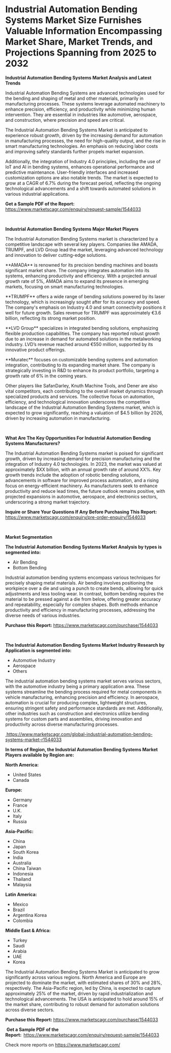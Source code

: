 <p><h1>Industrial Automation Bending Systems Market Size Furnishes Valuable Information Encompassing Market Share, Market Trends, and Projections Spanning from 2025 to 2032</h1></p><p><strong>Industrial Automation Bending Systems Market Analysis and Latest Trends</strong></p>
<p><p>Industrial Automation Bending Systems are advanced technologies used for the bending and shaping of metal and other materials, primarily in manufacturing processes. These systems leverage automated machinery to enhance precision, efficiency, and productivity while minimizing human intervention. They are essential in industries like automotive, aerospace, and construction, where precision and speed are critical.</p><p>The Industrial Automation Bending Systems Market is anticipated to experience robust growth, driven by the increasing demand for automation in manufacturing processes, the need for high-quality output, and the rise in smart manufacturing technologies. An emphasis on reducing labor costs and improving safety standards further propels market expansion. </p><p>Additionally, the integration of Industry 4.0 principles, including the use of IoT and AI in bending systems, enhances operational performance and predictive maintenance. User-friendly interfaces and increased customization options are also notable trends. The market is expected to grow at a CAGR of 6.7% during the forecast period, reflecting the ongoing technological advancements and a shift towards automated solutions in various industrial applications.</p></p>
<p><strong>Get a Sample PDF of the Report:&nbsp;</strong> <a href="https://www.marketscagr.com/enquiry/request-sample/1544033?utm_campaign=2383&utm_medium=2&utm_source=Github&utm_content=ia&utm_term=11042025&utm_id=industrial-automation-bending-systems">https://www.marketscagr.com/enquiry/request-sample/1544033</a></p>
<p>&nbsp;</p>
<p><strong>Industrial Automation Bending Systems Major Market Players</strong></p>
<p><p>The Industrial Automation Bending Systems market is characterized by a competitive landscape with several key players. Companies like AMADA, TRUMPF, and LVD Group lead the market, leveraging advanced technology and innovation to deliver cutting-edge solutions.</p><p>**AMADA** is renowned for its precision bending machines and boasts significant market share. The company integrates automation into its systems, enhancing productivity and efficiency. With a projected annual growth rate of 5%, AMADA aims to expand its presence in emerging markets, focusing on smart manufacturing technologies.</p><p>**TRUMPF** offers a wide range of bending solutions powered by its laser technology, which is increasingly sought after for its accuracy and speed. The company's emphasis on Industry 4.0 and smart connectivity positions it well for future growth. Sales revenue for TRUMPF was approximately €3.6 billion, reflecting its strong market position.</p><p>**LVD Group** specializes in integrated bending solutions, emphasizing flexible production capabilities. The company has reported robust growth due to an increase in demand for automated solutions in the metalworking industry. LVD’s revenue reached around €550 million, supported by its innovative product offerings.</p><p>**Muratec** focuses on customizable bending systems and automation integration, contributing to its expanding market share. The company is strategically investing in R&D to enhance its product portfolio, targeting a growth rate of 6% in the coming years.</p><p>Other players like SafanDarley, Knuth Machine Tools, and Dener are also vital competitors, each contributing to the overall market dynamics through specialized products and services. The collective focus on automation, efficiency, and technological innovation underscores the competitive landscape of the Industrial Automation Bending Systems market, which is expected to grow significantly, reaching a valuation of $4.5 billion by 2026, driven by increasing automation in manufacturing.</p></p>
<p>&nbsp;</p>
<p><strong>What Are The Key Opportunities For Industrial Automation Bending Systems Manufacturers?</strong></p>
<p><p>The Industrial Automation Bending Systems market is poised for significant growth, driven by increasing demand for precision manufacturing and the integration of Industry 4.0 technologies. In 2023, the market was valued at approximately $XX billion, with an annual growth rate of around XX%. Key growth trends include the adoption of robotic bending solutions, advancements in software for improved process automation, and a rising focus on energy-efficient machinery. As manufacturers seek to enhance productivity and reduce lead times, the future outlook remains positive, with projected expansions in automotive, aerospace, and electronics sectors, underscoring a strong market trajectory.</p></p>
<p><strong>Inquire or Share Your Questions If Any Before Purchasing This Report:</strong> <a href="https://www.marketscagr.com/enquiry/pre-order-enquiry/1544033?utm_campaign=2383&utm_medium=2&utm_source=Github&utm_content=ia&utm_term=11042025&utm_id=industrial-automation-bending-systems">https://www.marketscagr.com/enquiry/pre-order-enquiry/1544033</a></p>
<p>&nbsp;</p>
<p><strong>Market Segmentation</strong></p>
<p><strong>The Industrial Automation Bending Systems Market Analysis by types is segmented into:</strong></p>
<p><ul><li>Air Bending</li><li>Bottom Bending</li></ul></p>
<p><p>Industrial automation bending systems encompass various techniques for precisely shaping metal materials. Air bending involves positioning the workpiece over a die and using a punch to create bends, allowing for quick adjustments and less tooling wear. In contrast, bottom bending requires the material to be pressed against a die from below, offering greater accuracy and repeatability, especially for complex shapes. Both methods enhance productivity and efficiency in manufacturing processes, addressing the diverse needs of various industries.</p></p>
<p><strong>Purchase this Report:&nbsp;</strong><a href="https://www.marketscagr.com/purchase/1544033?utm_campaign=2383&utm_medium=2&utm_source=Github&utm_content=ia&utm_term=11042025&utm_id=industrial-automation-bending-systems">https://www.marketscagr.com/purchase/1544033</a></p>
<p>&nbsp;</p>
<p><strong>The Industrial Automation Bending Systems Market Industry Research by Application is segmented into:</strong></p>
<p><ul><li>Automotive Industry</li><li>Aerospace</li><li>Others</li></ul></p>
<p><p>The industrial automation bending systems market serves various sectors, with the automotive industry being a primary application area. These systems streamline the bending process required for metal components in vehicle manufacturing, enhancing precision and efficiency. In aerospace, automation is crucial for producing complex, lightweight structures, ensuring stringent safety and performance standards are met. Additionally, other industries such as construction and electronics utilize bending systems for custom parts and assemblies, driving innovation and productivity across diverse manufacturing processes.</p></p>
<p><a href="https://www.marketscagr.com/global-industrial-automation-bending-systems-market-r1544033?utm_campaign=2383&utm_medium=2&utm_source=Github&utm_content=ia&utm_term=11042025&utm_id=industrial-automation-bending-systems">&nbsp;https://www.marketscagr.com/global-industrial-automation-bending-systems-market-r1544033</a></p>
<p><strong>In terms of Region, the Industrial Automation Bending Systems Market Players available by Region are:</strong></p>
<p>
    <p> <strong> North America: </strong>
        <ul>
            <li>United States</li>
            <li>Canada</li>
        </ul>
        </p> 
    <p> <strong> Europe: </strong>
        <ul>
            <li>Germany</li>
            <li>France</li>
            <li>U.K.</li>
            <li>Italy</li>
            <li>Russia</li>
        </ul>
        </p> 
    <p> <strong> Asia-Pacific: </strong>
        <ul>
            <li>China</li>
            <li>Japan</li>
            <li>South Korea</li>
            <li>India</li>
            <li>Australia</li>
            <li>China Taiwan</li>
            <li>Indonesia</li>
            <li>Thailand</li>
            <li>Malaysia</li>
        </ul>
        </p> 
    <p> <strong> Latin America: </strong>
        <ul>
            <li>Mexico</li>
            <li>Brazil</li>
            <li>Argentina Korea</li>
            <li>Colombia</li>
        </ul>
        </p> 
    <p> <strong> Middle East & Africa: </strong>
        <ul>
            <li>Turkey</li>
            <li>Saudi</li>
            <li>Arabia</li>
            <li>UAE</li>
            <li>Korea</li>
        </ul>
    </p>
    </p>
<p><p>The Industrial Automation Bending Systems Market is anticipated to grow significantly across various regions. North America and Europe are projected to dominate the market, with estimated shares of 30% and 28%, respectively. The Asia-Pacific region, led by China, is expected to capture approximately 25% of the market, driven by rapid industrialization and technological advancements. The USA is anticipated to hold around 15% of the market share, contributing to robust demand for automation solutions across diverse sectors.</p></p>
<p><strong>Purchase this Report: </strong><a href="https://www.marketscagr.com/purchase/1544033?utm_campaign=2383&utm_medium=2&utm_source=Github&utm_content=ia&utm_term=11042025&utm_id=industrial-automation-bending-systems">https://www.marketscagr.com/purchase/1544033</a></p>
<p>&nbsp;<strong>Get a Sample PDF of the Report:&nbsp;&nbsp;</strong><a href="https://www.marketscagr.com/enquiry/request-sample/1544033?utm_campaign=2383&utm_medium=2&utm_source=Github&utm_content=ia&utm_term=11042025&utm_id=industrial-automation-bending-systems">https://www.marketscagr.com/enquiry/request-sample/1544033</a></p>
<p><strong></strong></p>
<p>Check more reports on <a href="https://www.marketscagr.com/?utm_campaign=2383&utm_medium=2&utm_source=Github&utm_content=ia&utm_term=11042025&utm_id=industrial-automation-bending-systems">https://www.marketscagr.com/</a></p>